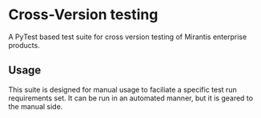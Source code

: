# Cross-Version testing

A PyTest based test suite for cross version testing of Mirantis enterprise
products.

## Usage

This suite is designed for manual usage to faciliate a specific test run
requirements set. It can be run in an automated manner, but it is geared
to the manual side.
